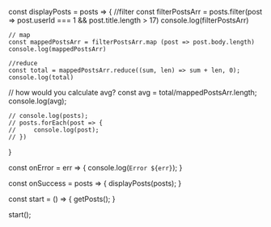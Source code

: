 
const displayPosts = posts => {
    //filter
    const filterPostsArr = posts.filter(post => post.userId === 1 && post.title.length > 17)
    console.log(filterPostsArr)

    // map
    const mappedPostsArr = filterPostsArr.map (post => post.body.length)
    console.log(mappedPostsArr)

    //reduce
    const total = mappedPostsArr.reduce((sum, len) => sum + len, 0);
    console.log(total)

// how would you calculate avg?
    const avg = total/mappedPostsArr.length;
    console.log(avg);

    // console.log(posts);
    // posts.forEach(post => {
    //     console.log(post);
    // })
}

const onError = err => {
    console.log(`Error ${err}`);
}

const onSuccess = posts => {
    displayPosts(posts);
}

const start = () => {
    getPosts();
}

start();